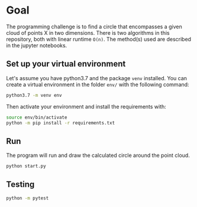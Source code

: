 # Goal
The programming challenge is to find a circle that encompasses a 
given cloud of points X in two dimensions. There is two algorithms in 
this repository, both with linear runtime `O(n)`. The method(s) used 
are described in the jupyter notebooks.

## Set up your virtual environment
Let's assume you have python3.7 and the package `venv` installed. You can create 
a virtual environment in the folder `env/` with the following command:
```bash
python3.7 -m venv env
```
Then activate your environment and install the requirements with:
```bash
source env/bin/activate
python -m pip install -r requirements.txt
```
## Run
The program will run and draw the calculated circle around the point cloud. 
```bash
python start.py
```
## Testing
```bash
python -m pytest
```
